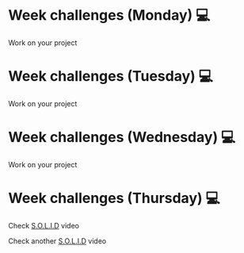 # Week challenges (Monday) 💻

Work on your project

# Week challenges (Tuesday) 💻

Work on your project

# Week challenges (Wednesday) 💻

Work on your project

# Week challenges (Thursday) 💻

Check [S.O.L.I.D](https://www.youtube.com/watch?v=2X50sKeBAcQ) video

Check another [S.O.L.I.D](https://www.youtube.com/watch?v=XzdhzyAukMM) video
